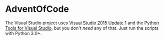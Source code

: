 # AdventOfCode

The Visual Studio project uses [Visual Studio 2015 Update 1](https://www.visualstudio.com/) and the [Python Tools for Visual Studio](http://microsoft.github.io/PTVS/), but you don't _need_ any of that. Just run the scripts with Python 3.0+.
